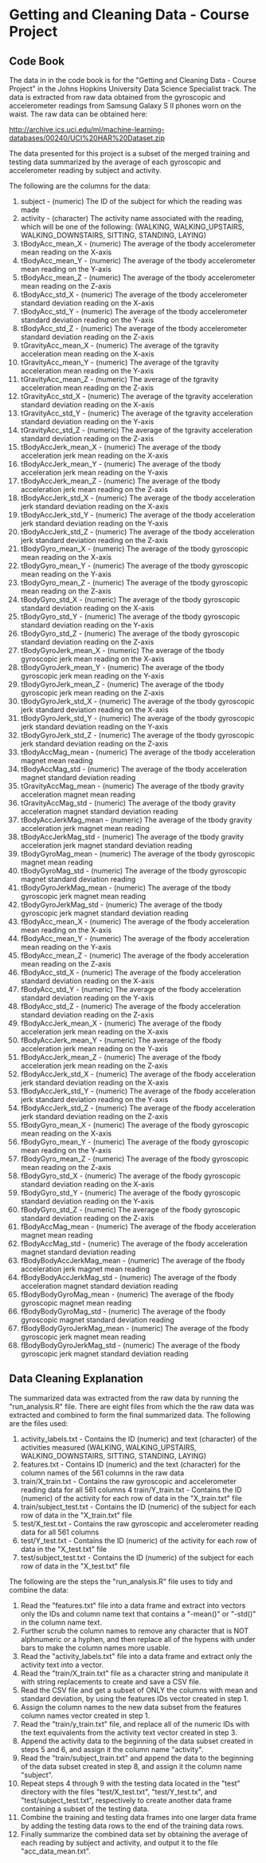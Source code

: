 # Getting and Cleaning Data - Course Project
## Code Book
The data in in the code book is for the "Getting and Cleaning Data - Course 
Project" in the Johns Hopkins University Data Science Specialist track.  The
data is extracted from raw data obtained from the gyroscopic and accelerometer
readings from Samsung Galaxy S II phones worn on the waist.  The raw data can be
obtained here:  

http://archive.ics.uci.edu/ml/machine-learning-databases/00240/UCI%20HAR%20Dataset.zip

The data presented for this project is a subset of the merged training and 
testing data summarized by the average of each gyroscopic and accelerometer 
reading by subject and activity.

The following are the columns for the data:

1. subject - (numeric) The ID of the subject for which the reading was made
1. activity - (character) The activity name associated with the reading, which will be one of the following: (WALKING, WALKING_UPSTAIRS, WALKING_DOWNSTAIRS, SITTING, STANDING, LAYING)
1. tBodyAcc_mean_X - (numeric) The average of the tbody accelerometer mean reading on the X-axis
1. tBodyAcc_mean_Y - (numeric) The average of the tbody accelerometer mean reading on the Y-axis
1. tBodyAcc_mean_Z - (numeric) The average of the tbody accelerometer mean reading on the Z-axis
1. tBodyAcc_std_X - (numeric) The average of the tbody accelerometer standard deviation reading on the X-axis
1. tBodyAcc_std_Y - (numeric) The average of the tbody accelerometer standard deviation reading on the Y-axis
1. tBodyAcc_std_Z - (numeric) The average of the tbody accelerometer standard deviation reading on the Z-axis
1. tGravityAcc_mean_X - (numeric) The average of the tgravity acceleration mean reading on the X-axis
1. tGravityAcc_mean_Y - (numeric) The average of the tgravity acceleration mean reading on the Y-axis
1. tGravityAcc_mean_Z - (numeric) The average of the tgravity acceleration mean reading on the Z-axis
1. tGravityAcc_std_X - (numeric) The average of the tgravity acceleration standard deviation reading on the X-axis
1. tGravityAcc_std_Y - (numeric) The average of the tgravity acceleration standard deviation reading on the Y-axis
1. tGravityAcc_std_Z - (numeric) The average of the tgravity acceleration standard deviation reading on the Z-axis
1. tBodyAccJerk_mean_X - (numeric) The average of the tbody acceleration jerk mean reading on the X-axis
1. tBodyAccJerk_mean_Y - (numeric) The average of the tbody acceleration jerk mean reading on the Y-axis
1. tBodyAccJerk_mean_Z - (numeric) The average of the tbody acceleration jerk mean reading on the Z-axis
1. tBodyAccJerk_std_X - (numeric) The average of the tbody acceleration jerk standard deviation reading on the X-axis
1. tBodyAccJerk_std_Y - (numeric) The average of the tbody acceleration jerk standard deviation reading on the Y-axis
1. tBodyAccJerk_std_Z - (numeric) The average of the tbody acceleration jerk standard deviation reading on the Z-axis
1. tBodyGyro_mean_X - (numeric) The average of the tbody gyroscopic mean reading on the X-axis
1. tBodyGyro_mean_Y - (numeric) The average of the tbody gyroscopic mean reading on the Y-axis
1. tBodyGyro_mean_Z - (numeric) The average of the tbody gyroscopic mean reading on the Z-axis
1. tBodyGyro_std_X - (numeric) The average of the tbody gyroscopic standard deviation reading on the X-axis
1. tBodyGyro_std_Y - (numeric) The average of the tbody gyroscopic standard deviation reading on the Y-axis
1. tBodyGyro_std_Z - (numeric) The average of the tbody gyroscopic standard deviation reading on the Z-axis
1. tBodyGyroJerk_mean_X - (numeric) The average of the tbody gyroscopic jerk mean reading on the X-axis
1. tBodyGyroJerk_mean_Y - (numeric) The average of the tbody gyroscopic jerk mean reading on the Y-axis
1. tBodyGyroJerk_mean_Z - (numeric) The average of the tbody gyroscopic jerk mean reading on the Z-axis
1. tBodyGyroJerk_std_X - (numeric) The average of the tbody gyroscopic jerk standard deviation reading on the X-axis
1. tBodyGyroJerk_std_Y - (numeric) The average of the tbody gyroscopic jerk standard deviation reading on the Y-axis
1. tBodyGyroJerk_std_Z - (numeric) The average of the tbody gyroscopic jerk standard deviation reading on the Z-axis
1. tBodyAccMag_mean - (numeric) The average of the tbody acceleration magnet mean reading
1. tBodyAccMag_std - (numeric) The average of the tbody acceleration magnet standard deviation reading
1. tGravityAccMag_mean - (numeric) The average of the tbody gravity acceleration magnet mean reading
1. tGravityAccMag_std - (numeric) The average of the tbody gravity acceleration magnet standard deviation reading
1. tBodyAccJerkMag_mean - (numeric) The average of the tbody gravity acceleration jerk magnet mean reading
1. tBodyAccJerkMag_std - (numeric) The average of the tbody gravity acceleration jerk magnet standard deviation reading
1. tBodyGyroMag_mean - (numeric) The average of the tbody gyroscopic magnet mean reading
1. tBodyGyroMag_std - (numeric) The average of the tbody gyroscopic magnet standard deviation reading
1. tBodyGyroJerkMag_mean - (numeric) The average of the tbody gyroscopic jerk magnet mean reading
1. tBodyGyroJerkMag_std - (numeric) The average of the tbody gyroscopic jerk magnet standard deviation reading
1. fBodyAcc_mean_X - (numeric) The average of the fbody acceleration mean reading on the X-axis
1. fBodyAcc_mean_Y - (numeric) The average of the fbody acceleration mean reading on the Y-axis
1. fBodyAcc_mean_Z - (numeric) The average of the fbody acceleration mean reading on the Z-axis
1. fBodyAcc_std_X - (numeric) The average of the fbody acceleration standard deviation reading on the X-axis
1. fBodyAcc_std_Y - (numeric) The average of the fbody acceleration standard deviation reading on the Y-axis
1. fBodyAcc_std_Z - (numeric) The average of the fbody acceleration standard deviation reading on the Z-axis
1. fBodyAccJerk_mean_X - (numeric) The average of the fbody acceleration jerk mean reading on the X-axis
1. fBodyAccJerk_mean_Y - (numeric) The average of the fbody acceleration jerk mean reading on the Y-axis
1. fBodyAccJerk_mean_Z - (numeric) The average of the fbody acceleration jerk mean reading on the Z-axis
1. fBodyAccJerk_std_X - (numeric) The average of the fbody acceleration jerk standard deviation reading on the X-axis
1. fBodyAccJerk_std_Y - (numeric) The average of the fbody acceleration jerk standard deviation reading on the Y-axis
1. fBodyAccJerk_std_Z - (numeric) The average of the fbody acceleration jerk standard deviation reading on the Z-axis
1. fBodyGyro_mean_X - (numeric) The average of the fbody gyroscopic mean reading on the X-axis
1. fBodyGyro_mean_Y - (numeric) The average of the fbody gyroscopic mean reading on the Y-axis
1. fBodyGyro_mean_Z - (numeric) The average of the fbody gyroscopic mean reading on the Z-axis
1. fBodyGyro_std_X - (numeric) The average of the fbody gyroscopic standard deviation reading on the X-axis
1. fBodyGyro_std_Y - (numeric) The average of the fbody gyroscopic standard deviation reading on the Y-axis
1. fBodyGyro_std_Z - (numeric) The average of the fbody gyroscopic standard deviation reading on the Z-axis
1. fBodyAccMag_mean - (numeric) The average of the fbody acceleration magnet mean reading
1. fBodyAccMag_std - (numeric) The average of the fbody acceleration magnet standard deviation reading
1. fBodyBodyAccJerkMag_mean - (numeric) The average of the fbody acceleration jerk magnet mean reading
1. fBodyBodyAccJerkMag_std - (numeric) The average of the fbody acceleration magnet standard deviation reading
1. fBodyBodyGyroMag_mean - (numeric) The average of the fbody gyroscopic magnet mean reading
1. fBodyBodyGyroMag_std - (numeric) The average of the fbody gyroscopic magnet standard deviation reading
1. fBodyBodyGyroJerkMag_mean - (numeric) The average of the fbody gyroscopic jerk magnet mean reading
1. fBodyBodyGyroJerkMag_std - (numeric) The average of the fbody gyroscopic jerk magnet standard deviation reading

## Data Cleaning Explanation
The summarized data was extracted from the raw data by running the 
"run_analysis.R" file.  There are eight files from which the the raw data was 
extracted and combined to form the final summarized data.  The following are the
files used:

1. activity_labels.txt - Contains the ID (numeric) and text (character) of the activities measured (WALKING, WALKING_UPSTAIRS, WALKING_DOWNSTAIRS, SITTING, STANDING, LAYING)
2. features.txt - Contains ID (numeric) and the text (character) for the column names of the 561 columns in the raw data
3. train/X_train.txt - Contains the raw gyroscopic and accelerometer reading data for all 561 columns
4  train/Y_train.txt - Contains the ID (numeric) of the activity for each row of data in the "X_train.txt" file
5. train/subject_test.txt - Contains the ID (numeric) of the subject for each row of data in the "X_train.txt" file
6. test/X_test.txt - Contains the raw gyroscopic and accelerometer reading data for all 561 columns
7. test/Y_test.txt - Contains the ID (numeric) of the activity for each row of data in the "X_test.txt" file
8. test/subject_test.txt - Contains the ID (numeric) of the subject for each row of data in the "X_test.txt" file

The following are the steps the "run_analysis.R" file uses to tidy and combine 
the data:

1. Read the "features.txt" file into a data frame and extract into vectors only the IDs and column name text that contains a "-mean()" or "-std()" in the column name text.
2. Further scrub the column names to remove any character that is NOT alphnumeric or a hyphen, and then replace all of the hypens with under bars to make the column names more usable.
3. Read the "activity_labels.txt" file into a data frame and extract only the activity text into a vector.
4. Read the "train/X_train.txt" file as a character string and manipulate it with string replacements to create and save a CSV file.
5. Read the CSV file and get a subset of ONLY the columns with mean and standard deviation, by using the features IDs vector created in step 1.
6. Assign the column names to the new data subset from the features column names vector created in step 1.
7. Read the "train/y_train.txt" file, and replace all of the numeric IDs with the text equivalents from the activity text vector created in step 3.
8. Append the activity data to the beginning of the data subset created in steps 5 and 6, and assign it the column name "activity".
9. Read the "train/subject_train.txt" and append the data to the beginning of the data subset created in step 8, and assign it the column name "subject".
10. Repeat steps 4 through 9 with the testing data located in the "test" directory with the files "test/X_test.txt", "test/Y_test.tx", and "test/subject_test.txt", respectively to create another data frame containing a subset of the testing data.
11. Combine the training and testing data frames into one larger data frame by adding the testing data rows to the end of the training data rows.
12. Finally summarize the combined data set by obtaining the average of each reading by subject and activity, and output it to the file "acc_data_mean.txt".
